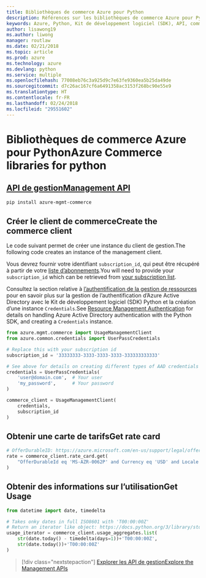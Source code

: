 ```yaml
---
title: Bibliothèques de commerce Azure pour Python
description: Références sur les bibliothèques de commerce Azure pour Python
keywords: Azure, Python, Kit de développement logiciel (SDK), API, commerce
author: lisawong19
ms.author: liwong
manager: routlaw
ms.date: 02/21/2018
ms.topic: article
ms.prod: azure
ms.technology: azure
ms.devlang: python
ms.service: multiple
ms.openlocfilehash: 77008eb76c3a925d9c7e63fe9360ea5b25da49de
ms.sourcegitcommit: d7c26ac167cf6a6491358ac3153f268bc90e55e9
ms.translationtype: HT
ms.contentlocale: fr-FR
ms.lasthandoff: 02/24/2018
ms.locfileid: "29551602"
---
```

# <a name="azure-commerce-libraries-for-python"></a><span data-ttu-id="0e8b4-104">Bibliothèques de commerce Azure pour Python</span><span class="sxs-lookup"><span data-stu-id="0e8b4-104">Azure Commerce libraries for python</span></span>

## <a name="management-apipythonapioverviewazurecommercemanagement"></a>[<span data-ttu-id="0e8b4-105">API de gestion</span><span class="sxs-lookup"><span data-stu-id="0e8b4-105">Management API</span></span>](/python/api/overview/azure/commerce/management)

```bash
pip install azure-mgmt-commerce
```
## <a name="create-the-commerce-client"></a><span data-ttu-id="0e8b4-106">Créer le client de commerce</span><span class="sxs-lookup"><span data-stu-id="0e8b4-106">Create the commerce client</span></span>

<span data-ttu-id="0e8b4-107">Le code suivant permet de créer une instance du client de gestion.</span><span class="sxs-lookup"><span data-stu-id="0e8b4-107">The following code creates an instance of the management client.</span></span>

<span data-ttu-id="0e8b4-108">Vous devrez fournir votre identifiant ``subscription_id``, qui peut être récupéré à partir de votre [liste d’abonnements](https://manage.windowsazure.com/#Workspaces/AdminTasks/SubscriptionMapping).</span><span class="sxs-lookup"><span data-stu-id="0e8b4-108">You will need to provide your ``subscription_id`` which can be retrieved from [your subscription list](https://manage.windowsazure.com/#Workspaces/AdminTasks/SubscriptionMapping).</span></span>

<span data-ttu-id="0e8b4-109">Consultez la section relative à [l’authentification de la gestion de ressources](/python/azure/python-sdk-azure-authenticate) pour en savoir plus sur la gestion de l’authentification d’Azure Active Directory avec le Kit de développement logiciel (SDK) Python et la création d’une instance ``Credentials``.</span><span class="sxs-lookup"><span data-stu-id="0e8b4-109">See [Resource Management Authentication](/python/azure/python-sdk-azure-authenticate) for details on handling Azure Active Directory authentication with the Python SDK, and creating a ``Credentials`` instance.</span></span>

```python
from azure.mgmt.commerce import UsageManagementClient
from azure.common.credentials import UserPassCredentials

# Replace this with your subscription id
subscription_id = '33333333-3333-3333-3333-333333333333'

# See above for details on creating different types of AAD credentials
credentials = UserPassCredentials(
    'user@domain.com',  # Your user
    'my_password',      # Your password
)

commerce_client = UsageManagementClient(
    credentials,
    subscription_id
)
``` 

## <a name="get-rate-card"></a><span data-ttu-id="0e8b4-110">Obtenir une carte de tarifs</span><span class="sxs-lookup"><span data-stu-id="0e8b4-110">Get rate card</span></span>

```python
# OfferDurableID: https://azure.microsoft.com/en-us/support/legal/offer-details/
rate = commerce_client.rate_card.get(
    "OfferDurableId eq 'MS-AZR-0062P' and Currency eq 'USD' and Locale eq 'en-US' and RegionInfo eq 'US'"
)
```

## <a name="get-usage"></a><span data-ttu-id="0e8b4-111">Obtenir des informations sur l’utilisation</span><span class="sxs-lookup"><span data-stu-id="0e8b4-111">Get Usage</span></span>

```python
from datetime import date, timedelta

# Takes onky dates in full ISO8601 with 'T00:00:00Z'
# Return an iterator like object: https://docs.python.org/3/library/stdtypes.html#iterator-types
usage_iterator = commerce_client.usage_aggregates.list(
    str(date.today() - timedelta(days=1))+'T00:00:00Z',
    str(date.today())+'T00:00:00Z'
)
```

> [!div class="nextstepaction"]
> [<span data-ttu-id="0e8b4-112">Explorer les API de gestion</span><span class="sxs-lookup"><span data-stu-id="0e8b4-112">Explore the Management APIs</span></span>](/python/api/overview/azure/commerce/management)
